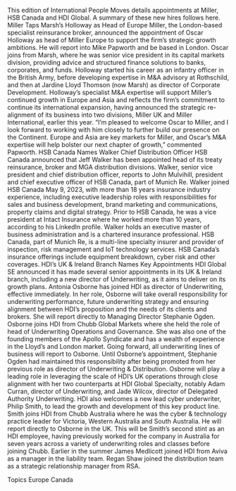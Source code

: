 This edition of International People Moves details appointments at Miller, HSB Canada and HDI Global.
A summary of these new hires follows here.
Miller Taps Marsh’s Holloway as Head of Europe
Miller, the London-based specialist reinsurance broker, announced the appointment of Oscar Holloway as head of Miller Europe to support the firm’s strategic growth ambitions. He will report into Mike Papworth and be based in London.
Oscar joins from Marsh, where he was senior vice president in its capital markets division, providing advice and structured finance solutions to banks, corporates, and funds. Holloway started his career as an infantry officer in the British Army, before developing expertise in M&A advisory at Rothschild, and then at Jardine Lloyd Thomson (now Marsh) as director of Corporate Development.
Holloway’s specialist M&A expertise will support Miller’s continued growth in Europe and Asia and reflects the firm’s commitment to continue its international expansion, having announced the strategic re-alignment of its business into two divisions, Miller UK and Miller International, earlier this year.
“I’m pleased to welcome Oscar to Miller, and I look forward to working with him closely to further build our presence on the Continent. Europe and Asia are key markets for Miller, and Oscar’s M&A expertise will help bolster our next chapter of growth,” commented Papworth.
HSB Canada Names Walker Chief Distribution Officer
HSB Canada announced that Jeff Walker has been appointed head of its treaty reinsurance, broker and MGA distribution divisions.
Walker, senior vice president and chief distribution officer, reports to John Mulvihill, president and chief executive officer of HSB Canada, part of Munich Re.
Walker joined HSB Canada May 9, 2023, with more than 18 years insurance industry experience, including executive leadership roles with responsibilities for sales and business development, brand marketing and communications, property claims and digital strategy. Prior to HSB Canada, he was a vice president at Intact Insurance where he worked more than 10 years, according to his LinkedIn profile.
Walker holds an executive master of business administration and is a chartered insurance professional.
HSB Canada, part of Munich Re, is a multi-line specialty insurer and provider of inspection, risk management and IoT technology services. HSB Canada’s insurance offerings include equipment breakdown, cyber risk and other coverages.
HDI’s UK & Ireland Branch Names Key Appointments
HDI Global SE announced it has made several senior appointments in its UK & Ireland branch, including a new director of Underwriting, as it aims to deliver on its growth plans.
Antonia Osborne has joined HDI as director of Underwriting, effective immediately. In her role, Osborne will take overall responsibility for underwriting performance, future underwriting strategy and ensuring alignment between HDI’s proposition and the needs of its clients and brokers. She will report directly to Managing Director Stephanie Ogden.
Osborne joins HDI from Chubb Global Markets where she held the role of head of Underwriting Operations and Governance. She was also one of the founding members of the Apollo Syndicate and has a wealth of experience in the Lloyd’s and London market.
Going forward, all underwriting lines of business will report to Osborne. Until Osborne’s appointment, Stephanie Ogden had maintained this responsibility after being promoted from her previous role as director of Underwriting & Distribution.
Osborne will play a leading role in leveraging the scale of HDI’s UK operations through close alignment with her two counterparts at HDI Global Specialty, notably Adam Curran, director of Underwriting, and Jade Wilcox, director of Delegated Authority Underwriting.
HDI also welcomes a new lead cyber underwriter, Philip Smith, to lead the growth and development of this key product line. Smith joins HDI from Chubb Australia where he was the cyber & technology practice leader for Victoria, Western Australia and South Australia. He will report directly to Osborne in the UK.
This will be Smith’s second stint as an HDI employee, having previously worked for the company in Australia for seven years across a variety of underwriting roles and classes before joining Chubb.
Earlier in the summer James Medlicott joined HDI from Aviva as a manager in the liability team. Regan Shaw joined the distribution team as a strategic relationship manager from RSA.

Topics
Europe
Canada
